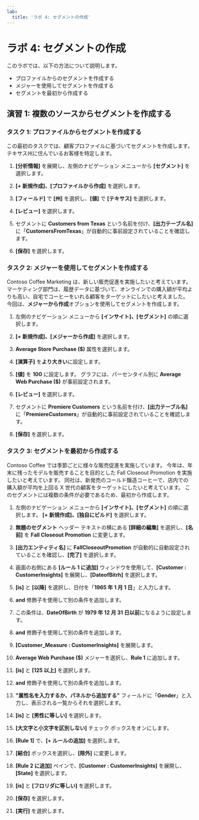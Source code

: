 ```yaml
---
lab:
  title: 'ラボ 4: セグメントの作成'
---
```


# ラボ 4: セグメントの作成

このラボでは、以下の方法について説明します。
- プロファイルからのセグメントを作成する
- メジャーを使用してセグメントを作成する
- セグメントを最初から作成する

## 演習 1: 複数のソースからセグメントを作成する 
### タスク 1: プロファイルからセグメントを作成する
この最初のタスクでは、顧客プロファイルに基づいてセグメントを作成します。 テキサス州に住んでいるお客様を特定します。 

1. **[分析情報]** を展開し、左側のナビゲーション メニューから **[セグメント]** を選択します。

1. **[+ 新規作成]、[プロファイルから作成]** を選択します。

1. **[フィールド]** で **[州]** を選択し、**[値]** で **[テキサス]** を選択します。

1. **[レビュー]** を選択します。

1. セグメントに **Customers from Texas** という名前を付け、**[出力テーブル名]** に「**CustomersFromTexas**」が自動的に事前設定されていることを確認します。

1. **[保存]** を選択します。

### タスク 2: メジャーを使用してセグメントを作成する 
Contoso Coffee Marketing は、新しい販売促進を実施したいと考えています。 マーケティング部門は、履歴データに基づいて、オンラインでの購入額が平均よりも高い、自宅でコーヒーをいれる顧客をターゲットにしたいと考えました。 今回は、**メジャーから作成**オプションを使用してセグメントを作成します。 

1. 左側のナビゲーション メニューから **[インサイト]、[セグメント]** の順に選択します。

1. **[+ 新規作成]、[メジャーから作成]** を選択します。

1. **Average Store Purchase ($)** 属性を選択します。

1. **[演算子]** を**より大きい**に設定します。

1. **[値]** を **100** に設定します。 グラフには、パーセンタイル別に **Average Web Purchase ($)** が事前設定されます。

1. **[レビュー]** を選択します。

1. セグメントに **Premiere Customers** という名前を付け、**[出力テーブル名]** に「**PremiereCustomers**」が自動的に事前設定されていることを確認します。

1. **[保存]** を選択します。

### タスク 3: セグメントを最初から作成する
Contoso Coffee では季節ごとに様々な販売促進を実施しています。 今年は、年末に残ったモデルを販売することを目的とした Fall Closeout Promotion を実施したいと考えています。 同社は、新発売のコールド醸造コーヒーで、店内での購入額が平均を上回る X 世代の顧客をターゲットにしたいと考えています。 このセグメントには複数の条件が必要であるため、最初から作成します。

1. 左側のナビゲーション メニューから **[インサイト]、[セグメント]** の順に選択します。 **[+ 新規作成]、[独自にビルド]** を選択します。

1. **無題のセグメント** ヘッダー テキストの横にある **[詳細の編集]** を選択し、**[名前]** を **Fall Closeout Promotion** に変更します。

1. **[出力エンティティ名]** に **FallCloseoutPromotion** が自動的に自動設定されていることを確認し、**[完了]** を選択します。

1. 画面の右側にある **[ルール 1 に追加]** ウィンドウを使用して、**[Customer : CustomerInsights]** を展開し、**[DateofBitrh]** を選択します。 

1. **[is]** と **[以降]** を選択し、日付を「**1965 年 1 月 1 日**」と入力します。

1. **and** 修飾子を使用して別の条件を追加します。

1. この条件は、**DateOfBirth** が **1979 年 12 月 31 日以前**になるように設定します。

1. **and** 修飾子を使用して別の条件を追加します。 

1. **[Customer_Measure : CustomerInsights]** を展開します。

1. **Average Web Purchase ($)** メジャーを選択し、**Rule 1** に追加します。 

1. **[is]** と **[125 以上]** を選択します。

1. **and** 修飾子を使用して別の条件を追加します。 

1. **"属性名を入力するか、パネルから追加する"** フィールドに「**Gender**」と入力し、表示される一覧からそれを選択します。 

1. **[is]** と **[男性に等しい]** を選択します。

1. **[大文字と小文字を区別しない]** チェック ボックスをオンにします。

1. **[Rule 1]** で、**[+ ルールの追加]** を選択します。 

1. **[結合]** ボックスを選択し、**[除外]** に変更します。

1. **[Rule 2 に追加]** ペインで、**[Customer : CustomerInsights]** を展開し、**[State]** を選択します。 

1. **[is]** と **[フロリダに等しい]** を選択します。

1. **[保存]** を選択します。

1. **[実行]** を選択します。
